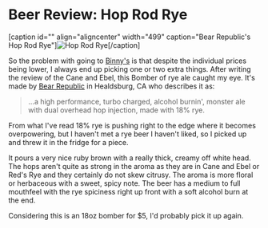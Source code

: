 Beer Review: Hop Rod Rye
========================

\[caption id="" align="aligncenter" width="499" caption="Bear Republic's Hop Rod Rye"\]![Hop Rod Rye](http://www.yeastboundanddown.com/wp-content/uploads/2010/10/wpid-IMG_20101005_203808.jpg)\[/caption\]

So the problem with going to [Binny's](http://www.binnys.com/index.cfm) is that despite the individual prices being lower, I always end up picking one or two extra things. After writing the review of the Cane and Ebel, this Bomber of rye ale caught my eye. It's made by [Bear Republic](http://bearrepublic.com/) in Healdsburg, CA who describes it as:

> …a high performance, turbo charged, alcohol burnin', monster ale with dual overhead hop injection, made with 18% rye.

From what I've read 18% rye is pushing right to the edge where it becomes overpowering, but I haven't met a rye beer I haven't liked, so I picked up and threw it in the fridge for a piece.

It pours a very nice ruby brown with a really thick, creamy off white head. The hops aren't quite as strong in the aroma as they are in Cane and Ebel or Red's Rye and they certainly do not skew citrusy. The aroma is more floral or herbaceous with a sweet, spicy note. The beer has a medium to full mouthfeel with the rye spiciness right up front with a soft alcohol burn at the end.

Considering this is an 18oz bomber for $5, I'd probably pick it up again.